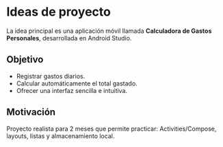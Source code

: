 # Ideas de proyecto

La idea principal es una aplicación móvil llamada **Calculadora de Gastos Personales**, desarrollada en Android Studio.

## Objetivo
- Registrar gastos diarios.
- Calcular automáticamente el total gastado.
- Ofrecer una interfaz sencilla e intuitiva.

## Motivación
Proyecto realista para 2 meses que permite practicar: Activities/Compose, layouts, listas y almacenamiento local.
